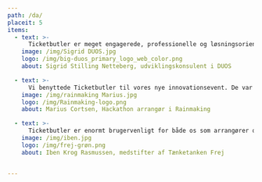 ```yaml
---
path: /da/
placeit: 5
items:
  - text: >- 
      Ticketbutler er meget engagerede, professionelle og løsningsorienterede i forhold til de udfordringer som dukkede i løbet af processen. Det frigiver tid til os, så vi kan koncentrere os om at planlægge en god fest, samtidig med, at vi sikrer en god brugeroplevelse for vores gæster.
    image: /img/Sigrid DUOS.jpg
    logo: /img/big-duos_primary_logo_web_color.png
    about: Sigrid Stilling Netteberg, udviklingskonsulent i DUOS

  - text: >- 
      Vi benyttede Ticketbutler til vores nye innovationsevent. De var utroligt venlige og responderede hurtigt og fleksibelt på vores henvendelser.
    image: /img/rainmaking Marius.jpg
    logo: /img/Rainmaking-logo.png
    about: Marius Cortsen, Hackathon arrangør i Rainmaking

  - text: >- 
      Ticketbutler er enormt brugervenligt for både os som arrangører og for deltagerne af vores events. Vi har tidligere benyttet os af andre billetsystemer, men ingen andre har været lige så tilfredsstillende som Ticketbutler. Kan varmt anbefales til både events, workshops og konferencer.
    image: /img/iben.jpg
    logo: /img/frej-grøn.png
    about: Iben Krog Rasmussen, medstifter af Tænketanken Frej


---
```

